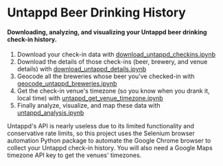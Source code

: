 # Untappd Beer Drinking History

#### Downloading, analyzing, and visualizing your Untappd beer drinking check-in history.

  1. Download your check-in data with [download_untappd_checkins.ipynb](download_untappd_checkins.ipynb)
  2. Download the details of those check-ins (beer, brewery, and venue details) with [download_untappd_details.ipynb](download_untappd_details.ipynb)
  3. Geocode all the breweries whose beer you've checked-in with [geocode_untappd_breweries.ipynb](geocode_untappd_breweries.ipynb)
  4. Get the check-in venue's timezone (so you know when you drank it, local time) with [untappd_get_venue_timezone.ipynb](untappd_get_venue_timezone.ipynb)
  5. Finally analyze, visualize, and map these data with [untappd_analysis.ipynb](untappd_analysis.ipynb)

Untappd's API is nearly useless due to its limited functionality and conservative rate limits, so this project
uses the Selenium browser automation Python package to automate the Google Chrome browser to collect your
Untappd check-in history. You will also need a Google Maps timezone API key to get the venues' timezones.